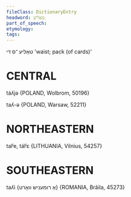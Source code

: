 ```yaml
---
fileClass: DictionaryEntry
headword: טאַליע
part_of_speech: 
etymology: 
tags: 
---
```

טאַליע
־ס
די
'waist; pack (of cards)'

CENTRAL
========

táʎjə {POLAND, Wolbrom, 50196}

taʎ-ə {POLAND, Warsaw, 52211}

NORTHEASTERN
==============

talʲe, tálʲɛ {LITHUANIA, Vilnius, 54257}

SOUTHEASTERN
==============

taʎi {אַ רומעניש וואָרט} {ROMANIA, Brăila, 45273}
